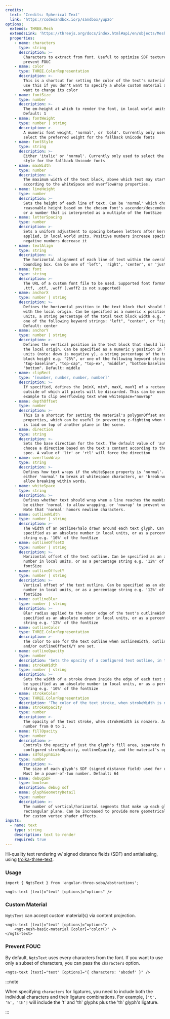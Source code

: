 ```yaml
---
credits:
  text: 'Credits: Spherical Text'
  link: 'https://codesandbox.io/p/sandbox/yup2o'
options:
  extends: THREE.Mesh
  extendsLink: 'https://threejs.org/docs/index.html#api/en/objects/Mesh'
  properties:
    - name: characters
      type: string
      description: >-
        Characters to extract from font. Useful to optimize SDF texture and
        prevent FOUC
    - name: color
      type: THREE.ColorRepresentation
      description: >-
        This is a shortcut for setting the color of the text's material. You can
        use this if you don't want to specify a whole custom material and just
        want to change its color
    - name: fontSize
      type: number
      description: >-
        The em-height at which to render the font, in local world units.
        Default: 1
    - name: fontWeight
      type: number | string
      description: >-
        A numeric font weight, 'normal', or 'bold'. Currently only used to
        select the preferred weight for the fallback Unicode fonts
    - name: fontStyle
      type: string
      description: >-
        Either 'italic' or 'normal'. Currently only used to select the preferred
        style for the fallback Unicode fonts
    - name: maxWidth
      type: number
      description: >-
        The maximum width of the text block, above which text may start wrapping
        according to the whiteSpace and overflowWrap properties.
    - name: lineHeight
      type: number
      description: >-
        Sets the height of each line of text. Can be 'normal' which chooses a
        reasonable height based on the chosen font's ascender/descender metrics,
        or a number that is interpreted as a multiple of the fontSize
    - name: letterSpacing
      type: number
      description: >-
        Sets a uniform adjustment to spacing between letters after kerning is
        applied, in local world units. Positive numbers increase spacing and
        negative numbers decrease it
    - name: textAlign
      type: string
      description: >-
        The horizontal alignment of each line of text within the overall text
        bounding box. Can be one of 'left', 'right', 'center', or 'justify'.
    - name: font
      type: string
      description: >-
        The URL of a custom font file to be used. Supported font formats are:
        .ttf, .otf, .woff (.woff2 is not supported)
    - name: anchorX
      type: number | string
      description: >-
        Defines the horizontal position in the text block that should line up
        with the local origin. Can be specified as a numeric x position in local
        units, a string percentage of the total text block width e.g. "25%", or
        one of the following keyword strings: "left", "center", or "right".
        Default: center
    - name: anchorY
      type: number | string
      description: >-
        Defines the vertical position in the text block that should line up with
        the local origin. Can be specified as a numeric y position in local
        units (note: down is negative y), a string percentage of the total text
        block height e.g. "25%", or one of the following keyword strings: "top",
        "top-baseline", "top-cap", "top-ex", "middle", "bottom-baseline", or
        "bottom". Default: middle
    - name: clipRect
      type: '[number, number, number, number]'
      description: >-
        If specified, defines the [minX, minY, maxX, maxY] of a rectangle
        outside of which all pixels will be discarded. This can be used for
        example to clip overflowing text when whiteSpace="nowrap"
    - name: depthOffset
      type: number
      description: >-
        This is a shortcut for setting the material's polygonOffset and related
        properties, which can be useful in preventing z-fighting when this text
        is laid on top of another plane in the scene.
    - name: direction
      type: string
      description: >-
        Sets the base direction for the text. The default value of 'auto' will
        choose a direction based on the text's content according to the bidi
        spec. A value of 'ltr' or 'rtl' will force the direction
    - name: overflowWrap
      type: string
      description: >-
        Defines how text wraps if the whiteSpace property is 'normal'. Can be
        either 'normal' to break at whitespace characters, or 'break-word' to
        allow breaking within words.
    - name: whiteSpace
      type: string
      description: >-
        Defines whether text should wrap when a line reaches the maxWidth. Can
        be either 'normal' to allow wrapping, or 'nowrap' to prevent wrapping.
        Note that 'normal' honors newline characters.
    - name: outlineWidth
      type: number | string
      description: >-
        The width of an outline/halo drawn around each text glyph. Can be
        specified as an absolute number in local units, or as a percentage
        string e.g. '10%' of the fontSize
    - name: outlineOffsetX
      type: number | string
      description: >-
        Horizontal offset of the text outline. Can be specified as an absolute
        number in local units, or as a percentage string e.g. '12%' of the
        fontSize
    - name: outlineOffsetY
      type: number | string
      description: >-
        Vertical offset of the text outline. Can be specified as an absolute
        number in local units, or as a percentage string e.g. '12%' of the
        fontSize
    - name: outlineBlur
      type: number | string
      description: >-
        Blur radius applied to the outer edge of the text's outlineWidth. Can be
        specified as an absolute number in local units, or as a percentage
        string e.g. '12%' of the fontSize
    - name: outlineColor
      type: THREE.ColorRepresentation
      description: >-
        The color to use for the text outline when outlineWidth, outlineBlur,
        and/or outlineOffsetX/Y are set.
    - name: outlineOpacity
      type: number
      description: 'Sets the opacity of a configured text outline, in the range 0 to 1.'
    - name: strokeWidth
      type: number | string
      description: >-
        Sets the width of a stroke drawn inside the edge of each text glyph. Can
        be specified as an absolute number in local units, or as a percentage
        string e.g. '10%' of the fontSize
    - name: strokeColor
      type: THREE.ColorRepresentation
      description: 'The color of the text stroke, when strokeWidth is nonzero.'
    - name: strokeOpacity
      type: number
      description: >-
        The opacity of the text stroke, when strokeWidth is nonzero. Accepts a
        number from 0 to 1.
    - name: fillOpacity
      type: number
      description: >-
        Controls the opacity of just the glyph's fill area, separate from any
        configured strokeOpacity, outlineOpacity, and the material's opacity.
    - name: sdfGlyphSize
      type: number
      description: >-
        The size of each glyph's SDF (signed distance field) used for rendering.
        Must be a power-of-two number. Default: 64
    - name: debugSDF
      type: boolean
      description: debug sdf
    - name: glyphGeometryDetail
      type: number
      description: >-
        The number of vertical/horizontal segments that make up each glyph's
        rectangular plane. Can be increased to provide more geometrical detail
        for custom vertex shader effects.
inputs:
  - name: text
    type: string
    description: text to render
    required: true
---
```


Hi-quality text rendering w/ signed distance fields (SDF) and antialiasing, using [troika-three-text](https://www.npmjs.com/package/troika-three-text).

### Usage

```angular-ts
import { NgtsText } from 'angular-three-soba/abstractions';
```

```angular-html
<ngts-text [text]="text" [options]="options" />
```

### Custom Material

`NgtsText` can accept custom material(s) via content projection.

```angular-html
<ngts-text [text]="text" [options]="options">
    <ngt-mesh-basic-material [color]="color()" />
</ngts-text>
```

### Prevent FOUC

By default, `NgtsText` uses every characters from the font. If you want to use only a subset of characters, you can pass the `characters` option.

```angular-html
<ngts-text [text]="text" [options]="{ characters: 'abcdef' }" />
```

:::note

When specifying `characters` for ligatures, you need to include both the individual characters and their ligature combinations. For example, `['t', 'h', 'th']` will include the 't' and 'th' glyphs plus the 'th' glyph's ligature.

:::
